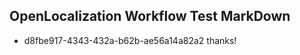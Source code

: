 ## OpenLocalization Workflow Test MarkDown
* d8fbe917-4343-432a-b62b-ae56a14a82a2 thanks!

<!--HONumber=Jul16_HO2-->


